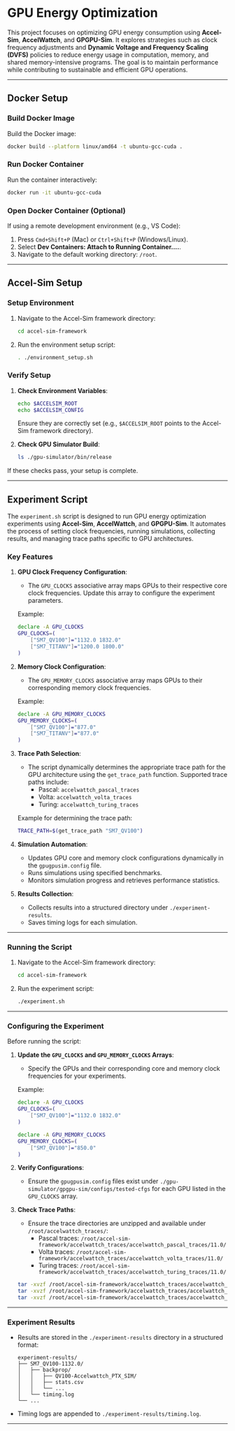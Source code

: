 # GPU Energy Optimization

This project focuses on optimizing GPU energy consumption using **Accel-Sim**, **AccelWattch**, and **GPGPU-Sim**. It explores strategies such as clock frequency adjustments and **Dynamic Voltage and Frequency Scaling (DVFS)** policies to reduce energy usage in computation, memory, and shared memory-intensive programs. The goal is to maintain performance while contributing to sustainable and efficient GPU operations.

---

## Docker Setup

### Build Docker Image
Build the Docker image:
```bash
docker build --platform linux/amd64 -t ubuntu-gcc-cuda .
```

### Run Docker Container
Run the container interactively:
```bash
docker run -it ubuntu-gcc-cuda
```

### Open Docker Container (Optional)
If using a remote development environment (e.g., VS Code):
1. Press `Cmd+Shift+P` (Mac) or `Ctrl+Shift+P` (Windows/Linux).
2. Select **Dev Containers: Attach to Running Container....**.
3. Navigate to the default working directory: `/root`.

---

## Accel-Sim Setup

### Setup Environment
1. Navigate to the Accel-Sim framework directory:
   ```bash
   cd accel-sim-framework
   ```

2. Run the environment setup script:
   ```bash
   . ./environment_setup.sh
   ```

### Verify Setup
1. **Check Environment Variables**:
   ```bash
   echo $ACCELSIM_ROOT
   echo $ACCELSIM_CONFIG
   ```
   Ensure they are correctly set (e.g., `$ACCELSIM_ROOT` points to the Accel-Sim framework directory).

2. **Check GPU Simulator Build**:
   ```bash
   ls ./gpu-simulator/bin/release
   ```

If these checks pass, your setup is complete.

---

## Experiment Script

The `experiment.sh` script is designed to run GPU energy optimization experiments using **Accel-Sim**, **AccelWattch**, and **GPGPU-Sim**. It automates the process of setting clock frequencies, running simulations, collecting results, and managing trace paths specific to GPU architectures.

### Key Features

1. **GPU Clock Frequency Configuration**:
   - The `GPU_CLOCKS` associative array maps GPUs to their respective core clock frequencies. Update this array to configure the experiment parameters.

   Example:
   ```bash
   declare -A GPU_CLOCKS
   GPU_CLOCKS=(
       ["SM7_QV100"]="1132.0 1832.0"
       ["SM7_TITANV"]="1200.0 1800.0"
   )
   ```

2. **Memory Clock Configuration**:
   - The `GPU_MEMORY_CLOCKS` associative array maps GPUs to their corresponding memory clock frequencies.

   Example:
   ```bash
   declare -A GPU_MEMORY_CLOCKS
   GPU_MEMORY_CLOCKS=(
       ["SM7_QV100"]="877.0"
       ["SM7_TITANV"]="877.0"
   )
   ```

3. **Trace Path Selection**:
   - The script dynamically determines the appropriate trace path for the GPU architecture using the `get_trace_path` function. Supported trace paths include:
     - Pascal: `accelwattch_pascal_traces`
     - Volta: `accelwattch_volta_traces`
     - Turing: `accelwattch_turing_traces`

   Example for determining the trace path:
   ```bash
   TRACE_PATH=$(get_trace_path "SM7_QV100")
   ```

4. **Simulation Automation**:
   - Updates GPU core and memory clock configurations dynamically in the `gpugpusim.config` file.
   - Runs simulations using specified benchmarks.
   - Monitors simulation progress and retrieves performance statistics.

5. **Results Collection**:
   - Collects results into a structured directory under `./experiment-results`.
   - Saves timing logs for each simulation.

---

### Running the Script

1. Navigate to the Accel-Sim framework directory:
   ```bash
   cd accel-sim-framework
   ```

2. Run the experiment script:
   ```bash
   ./experiment.sh
   ```

---

### Configuring the Experiment

Before running the script:

1. **Update the `GPU_CLOCKS` and `GPU_MEMORY_CLOCKS` Arrays**:
   - Specify the GPUs and their corresponding core and memory clock frequencies for your experiments.

   Example:
   ```bash
   declare -A GPU_CLOCKS
   GPU_CLOCKS=(
       ["SM7_QV100"]="1132.0 1832.0"
   )

   declare -A GPU_MEMORY_CLOCKS
   GPU_MEMORY_CLOCKS=(
       ["SM7_QV100"]="850.0"
   )
   ```

2. **Verify Configurations**:
   - Ensure the `gpugpusim.config` files exist under `./gpu-simulator/gpgpu-sim/configs/tested-cfgs` for each GPU listed in the `GPU_CLOCKS` array.

3. **Check Trace Paths**:
   - Ensure the trace directories are unzipped and available under `/root/accelwattch_traces/`:
     - Pascal traces: `/root/accel-sim-framework/accelwattch_traces/accelwattch_pascal_traces/11.0/`
     - Volta traces: `/root/accel-sim-framework/accelwattch_traces/accelwattch_volta_traces/11.0/`
     - Turing traces: `/root/accel-sim-framework/accelwattch_traces/accelwattch_turing_traces/11.0/`
   ```bash
   tar -xvzf /root/accel-sim-framework/accelwattch_traces/accelwattch_pascal_traces.tgz -C /root/accel-sim-framework/accelwattch_traces
   tar -xvzf /root/accel-sim-framework/accelwattch_traces/accelwattch_turing_traces.tgz -C /root/accel-sim-framework/accelwattch_traces
   tar -xvzf /root/accel-sim-framework/accelwattch_traces/accelwattch_volta_traces.tgz -C /root/accel-sim-framework/accelwattch_traces
   ```
---

### Experiment Results

- Results are stored in the `./experiment-results` directory in a structured format:
  ```
  experiment-results/
  ├── SM7_QV100-1132.0/
  │   ├── backprop/
  │   │   ├── QV100-Accelwattch_PTX_SIM/
  │   │   ├── stats.csv
  │   │   └── ...
  │   └── timing.log
  └── ...
  ```

- Timing logs are appended to `./experiment-results/timing.log`.

---